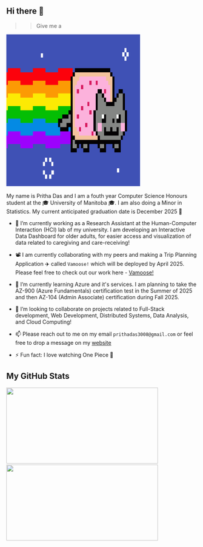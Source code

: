 ## Hi there 👋

>> Give me a <br/>

<img src="/Nyan.gif" width="70%" height="400" />

My name is Pritha Das and I am a fouth year Computer Science Honours student at the 🎓 University of Manitoba 🎓. I am also doing a Minor in Statistics. My current anticipated graduation date is December 2025 🍾

- 🔭 I’m currently working as a Research Assistant at the Human-Computer Interaction (HCI) lab of my university. I am developing an Interactive Data Dashboard for older adults, for easier access and visualization of data related to caregiving and care-receiving!

- 📽️ I am currently collaborating with my peers and making a Trip Planning Application ✈️ called `Vamoose!` which will be deployed by April 2025. Please feel free to check out our work here - [Vamoose!](https://github.com/ramanbhandari/vamoose)
  
- 🌱 I’m currently learning Azure and it's services. I am planning to take the AZ-900 (Azure Fundamentals) certification test in the Summer of 2025 and then AZ-104 (Admin Associate) certification during Fall 2025.
  
- 👯 I’m looking to collaborate on projects related to Full-Stack development, Web Development, Distributed Systems, Data Analysis, and Cloud Computing!

- 📫 Please reach out to me on my email `prithadas3008@gmail.com` or feel free to drop a message on my [website](https://prithaxx.github.io/)

- ⚡ Fun fact: I love watching One Piece 🐒

## My GitHub Stats

<p float="left">
  <img src="https://github-readme-stats.vercel.app/api?username=prithaxx&show_icons=true&theme=transparent" width="400" height="200" />
  <img src="https://github-readme-stats.vercel.app/api/top-langs/?username=prithaxx&hide_progress=true&theme=transparent" width="400" height="200" />
</p>
